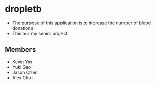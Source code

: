 # dropletb
- The purpose of this application is to increase the number of blood donations.
- This our my senior project.

## Members
- Kevin Yin 
- Yuki Gao 
- Jason Chen
- Alex Choi
